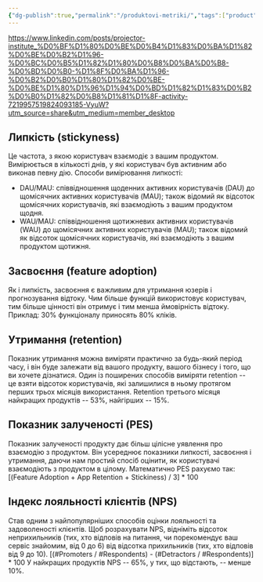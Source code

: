 ```yaml
---
{"dg-publish":true,"permalink":"/produktovi-metriki/","tags":["product"]}
---
```



https://www.linkedin.com/posts/projector-institute_%D0%BF%D1%80%D0%BE%D0%B4%D1%83%D0%BA%D1%82%D0%BE%D0%B2%D1%96-%D0%BC%D0%B5%D1%82%D1%80%D0%B8%D0%BA%D0%B8-%D0%BD%D0%B0-%D1%8F%D0%BA%D1%96-%D0%B2%D0%B0%D1%80%D1%82%D0%BE-%D0%BE%D1%80%D1%96%D1%94%D0%BD%D1%82%D1%83%D0%B2%D0%B0%D1%82%D0%B8%D1%81%D1%8F-activity-7219957519824093185-VyuW?utm_source=share&utm_medium=member_desktop
## Липкість (stickyness)
Це частота, з якою користувач взаємодіє з вашим продуктом. Вимірюється в кількості днів, у які користувач був активним або виконав певну дію.
Способи вимірювання липкості:
- DAU/MAU: співвідношення щоденних активних користувачів (DAU) до щомісячних активних користувачів (MAU); також відомий як відсоток щомісячних користувачів, які взаємодіють з вашим продуктом щодня.
- WAU/MAU: співвідношення щотижневих активних користувачів (WAU) до щомісячних активних користувачів (MAU); також відомий як відсоток щомісячних користувачів, які взаємодіють з вашим продуктом щотижня.
## Засвоєння (feature adoption)
Як і липкість, засвоєння є важливим для утримання юзерів і прогнозування відтоку. Чим більше функцій використовує користувач, тим більше цінності він отримує і тим менша ймовірність відтоку.
Приклад: 30% функціоналу приносять 80% кліків.
## Утримання (retention)
Показник утримання можна виміряти практично за будь-який період часу, і він буде залежати від вашого продукту, вашого бізнесу і того, що ви хочете дізнатися. Один із поширених способів виміряти retention -- це взяти відсоток користувачів, які залишилися в ньому протягом перших трьох місяців використання.
Retention третього місяця найкращих продуктів -- 53%, найгірших -- 15%.
## Показник залученості (PES)
Показник залученості продукту дає більш цілісне уявлення про взаємодію з продуктом. Він усереднює показники липкості, засвоєння і утримання, даючи нам простий спосіб оцінити, як користувачі взаємодіють з продуктом в цілому.
Математично PES рахуємо так:
\[(Feature Adoption + App Retention + Stickiness) / 3\] * 100
## Індекс лояльності клієнтів (NPS)
Став одним з найпопулярніших способів оцінки лояльності та задоволеності клієнтів. Щоб розрахувати NPS, відніміть відсоток неприхильників (тих, хто відповів на питання, чи порекомендує ваш сервіс знайомим, від 0 до 6) від відсотка прихильників (тих, хто відповів від 9 до 10).
\[(#Promoters / \#Respondents) - (#Detractors / \#Respondents)\] * 100
У найкращих продуктів NPS -- 65%, у тих, що відстають, -- менше 10%.